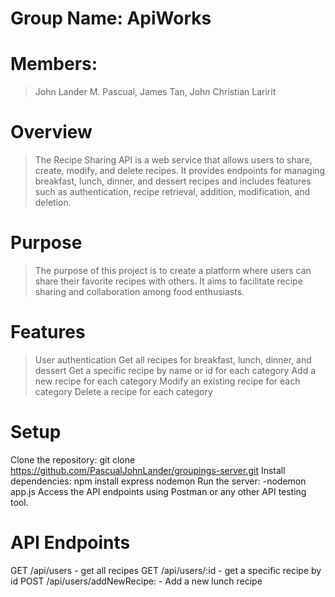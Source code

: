 # Group Name: ApiWorks
# Members:
 >John Lander M. Pascual,
 >James Tan,
 >John Christian Laririt
# Overview
>The Recipe Sharing API is a web service that allows users to share, create, modify, and delete recipes. It provides endpoints for managing breakfast, lunch, dinner, and dessert recipes and includes features such as authentication, recipe retrieval, addition, modification, and deletion.
# Purpose
>The purpose of this project is to create a platform where users can share their favorite recipes with others. It aims to facilitate recipe sharing and collaboration among food enthusiasts.
# Features
>User authentication
>Get all recipes for breakfast, lunch, dinner, and dessert
>Get a specific recipe by name or id for each category
>Add a new recipe for each category
>Modify an existing recipe for each category
>Delete a recipe for each category
# Setup
Clone the repository:
git clone https://github.com/PascualJohnLander/groupings-server.git
Install dependencies:
npm install express nodemon
Run the server: -nodemon app.js
Access the API endpoints using Postman or any other API testing tool.
# API Endpoints
GET /api/users - get all recipes
GET /api/users/:id - get a specific recipe by id
POST /api/users/addNewRecipe: - Add a new lunch recipe
